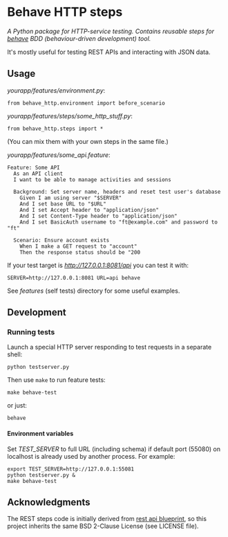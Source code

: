 # Behave HTTP steps

*A Python package for HTTP-service testing. Contains reusable steps for
[behave][1] BDD (behaviour-driven development) tool.*

It's mostly useful for testing REST APIs and interacting with JSON data.

## Usage

*yourapp/features/environment.py*:

    from behave_http.environment import before_scenario

*yourapp/features/steps/some_http_stuff.py*:

    from behave_http.steps import *

(You can mix them with your own steps in the same file.)

*yourapp/features/some_api.feature*:

    Feature: Some API
      As an API client
      I want to be able to manage activities and sessions

      Background: Set server name, headers and reset test user's database
        Given I am using server "$SERVER"
        And I set base URL to "$URL"
        And I set Accept header to "application/json"
        And I set Content-Type header to "application/json"
        And I set BasicAuth username to "ft@example.com" and password to "ft"

      Scenario: Ensure account exists
        When I make a GET request to "account"
        Then the response status should be "200

If your test target is *http://127.0.0.1:8081/api* you can test it with:

    SERVER=http://127.0.0.1:8081 URL=api behave

See *features* (self tests) directory for some useful examples.

## Development

### Running tests

Launch a special HTTP server responding to test requests in a separate shell:

    python testserver.py

Then use `make` to run feature tests:

    make behave-test

or just:

    behave

#### Environment variables

Set *TEST_SERVER* to full URL (including schema) if default port (55080) on
localhost is already used by another process. For example:

    export TEST_SERVER=http://127.0.0.1:55081
    python testserver.py &
    make behave-test

## Acknowledgments

The REST steps code is initially derived from [rest api blueprint][2], so this
project inherits the same BSD 2-Clause License (see LICENSE file).

[1]: http://pythonhosted.org/behave/
[2]: https://bitbucket.org/tcorbettclark/rest-api-blueprint
